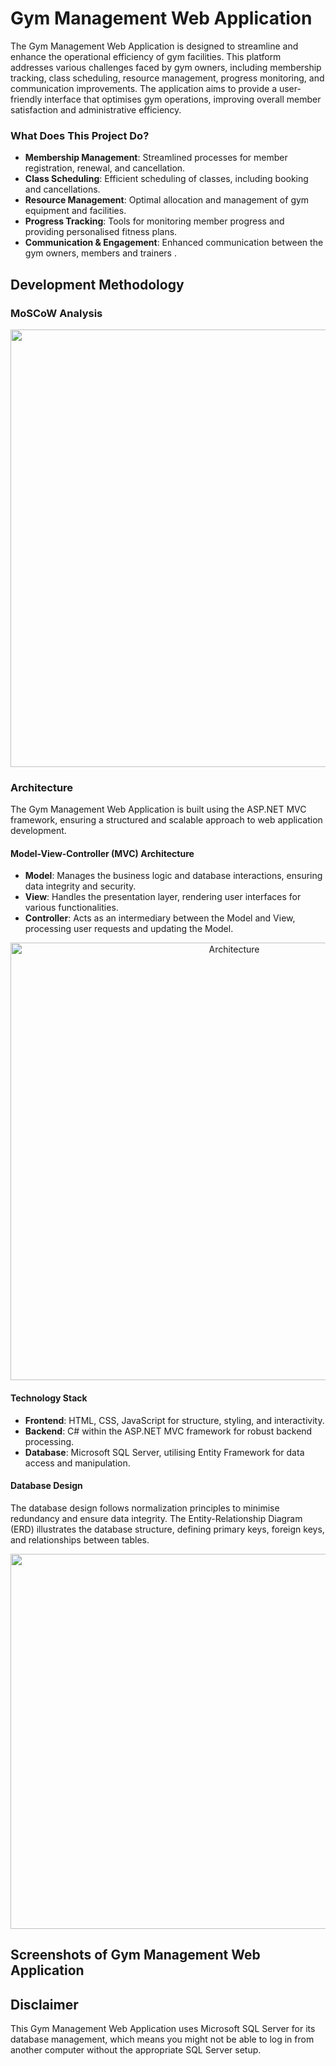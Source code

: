# Gym Management Web Application
The Gym Management Web Application is designed to streamline and enhance the operational efficiency of gym facilities. This platform addresses various challenges faced by gym owners, including membership tracking, class scheduling, resource management, progress monitoring, and communication improvements. The application aims to provide a user-friendly interface that optimises gym operations, improving overall member satisfaction and administrative efficiency.

### What Does This Project Do?
- **Membership Management**: Streamlined processes for member registration, renewal, and cancellation.
- **Class Scheduling**: Efficient scheduling of classes, including booking and cancellations.
- **Resource Management**: Optimal allocation and management of gym equipment and facilities.
- **Progress Tracking**: Tools for monitoring member progress and providing personalised fitness plans.
- **Communication & Engagement**: Enhanced communication between the gym owners, members and trainers .

## Development Methodology
### MoSCoW Analysis
<div align="center">
<img src="https://github.com/AdnanAliMumtaz/Gym-Management-Web-Application/assets/81415901/5291f2be-c349-49a0-87d2-f541850fadf7" width="700">
</div>

### Architecture
The Gym Management Web Application is built using the ASP.NET MVC framework, ensuring a structured and scalable approach to web application development.

#### Model-View-Controller (MVC) Architecture
- **Model**: Manages the business logic and database interactions, ensuring data integrity and security.
- **View**: Handles the presentation layer, rendering user interfaces for various functionalities.
- **Controller**: Acts as an intermediary between the Model and View, processing user requests and updating the Model.
<div align="center">
<img width="700" alt="Architecture" src="https://github.com/AdnanAliMumtaz/Gym-Management-Web-Application/assets/81415901/18193976-f8c9-476f-b2ed-7dd10aab3ed5">
</div>


#### Technology Stack
- **Frontend**: HTML, CSS, JavaScript for structure, styling, and interactivity.
- **Backend**: C# within the ASP.NET MVC framework for robust backend processing.
- **Database**: Microsoft SQL Server, utilising Entity Framework for data access and manipulation.

#### Database Design
The database design follows normalization principles to minimise redundancy and ensure data integrity. The Entity-Relationship Diagram (ERD) illustrates the database structure, defining primary keys, foreign keys, and relationships between tables.

<div align="center">
<img src="https://github.com/AdnanAliMumtaz/Gym-Management-Web-Application/assets/81415901/f94c3a87-b6d1-43c1-9032-993b72928801" width="600">
</div>

## Screenshots of Gym Management Web Application






## Disclaimer
This Gym Management Web Application uses Microsoft SQL Server for its database management, which means you might not be able to log in from another computer without the appropriate SQL Server setup.
